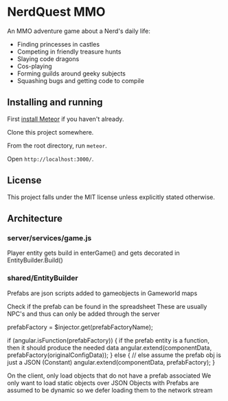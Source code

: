# NerdQuest MMO

An MMO adventure game about a Nerd's daily life: 

* Finding princesses in castles
* Competing in friendly treasure hunts
* Slaying code dragons
* Cos-playing
* Forming guilds around geeky subjects
* Squashing bugs and getting code to compile

## Installing and running

First [install Meteor](https://www.meteor.com/install) if you haven't already.

Clone this project somewhere.

From the root directory, run `meteor`.

Open `http://localhost:3000/`.

## License

This project falls under the MIT license unless explicitly stated otherwise.

## Architecture

### server/services/game.js

Player entity gets build in enterGame() and gets decorated in EntityBuilder.Build()

### shared/EntityBuilder

Prefabs are json scripts added to gameobjects in Gameworld maps

Check if the prefab can be found in the spreadsheet
These are usually NPC's and thus can only be added through the server

prefabFactory = $injector.get(prefabFactoryName);

if (angular.isFunction(prefabFactory)) 
{
  if the prefab entity is a function, then it should produce
  the needed data
  angular.extend(componentData, prefabFactory(originalConfigData));
} 
else 
{
 // else assume the prefab obj is just a JSON (Constant)
 angular.extend(componentData, prefabFactory);
}

On the client, only load objects that do not have a prefab associated
We only want to load static objects over JSON
Objects with Prefabs are assumed to be dynamic so we defer loading them to the network stream